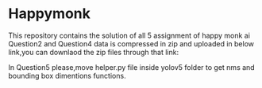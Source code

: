 # Happymonk
This repository contains the solution of all 5 assignment of happy monk ai 
Question2 and Question4 data is compressed in zip and uploaded in below link,you can downlaod the zip files through that link:

In Question5 please,move helper.py file inside yolov5 folder to get nms and bounding box dimentions functions.
